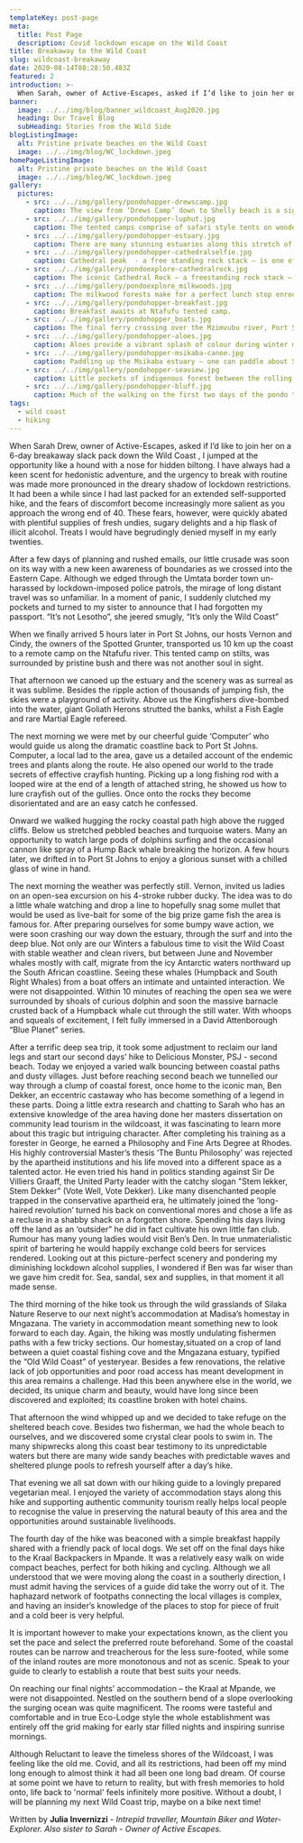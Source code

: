 ```yaml
---
templateKey: post-page
meta:
  title: Post Page
  description: Covid lockdown escape on the Wild Coast
title: Breakaway to the Wild Coast
slug: wildcoast-breakaway
date: 2020-08-14T08:28:50.483Z
featured: 2
introduction: >-
  When Sarah, owner of Active-Escapes, asked if I’d like to join her on a 6-day getaway down the Wild Coast, I jumped at it like a hound with a nose for hidden biltong. I have always had a keen scent for hedonistic adventure, and the urgency to break with routine was made more pronounced in the dreary shadow of lockdown.
banner:
  image: ../../img/blog/banner_wildcoast_Aug2020.jpg
  heading: Our Travel Blog
  subHeading: Stories from the Wild Side
blogListingImage:
  alt: Pristine private beaches on the Wild Coast
  image: ../../img/blog/WC_lockdown.jpeg
homePageListingImage:
  alt: Pristine private beaches on the Wild Coast
  image: ../../img/blog/WC_lockdown.jpeg
gallery:
  pictures:
    - src: ../../img/gallery/pondohopper-drewscamp.jpg
      caption: The view from ‘Drews Camp’ down to Shelly beach is a sight to behold.
    - src: ../../img/gallery/pondohopper-luphut.jpg
      caption: The tented camps comprise of safari style tents on wooden platforms, with thatch roofs, to keep cool. All have their own ensuite.
    - src: ../../img/gallery/pondohopper-estuary.jpg
      caption: There are many stunning estuaries along this stretch of coastline. There are canoes at Msikaba, Manteku and Ntafufu estuaries for the intrepid to explore.
    - src: ../../img/gallery/pondohopper-cathedralselfie.jpg
      caption: Cathedral peak  - a free standing rock stack – is one of the geological wonders along the route.
    - src: ../../img/gallery/pondoexplore-cathedralrock.jpg
      caption: The iconic Cathedral Rock – a freestanding rock stack – Day 2 of the Pondo-Explorer trail.
    - src: ../../img/gallery/pondoexplore_milkwoods.jpg
      caption: The milkwood forests make for a perfect lunch stop enroute.
    - src: ../../img/gallery/pondohopper-breakfast.jpg
      caption: Breakfast awaits at Ntafufu tented camp.
    - src: ../../img/gallery/pondohopper_boats.jpg
      caption: The final ferry crossing over the Mzimvubu river, Port St Johns.
    - src: ../../img/gallery/pondohopper-aloes.jpg
      caption: Aloes provide a vibrant splash of colour during winter months.
    - src: ../../img/gallery/pondohopper-msikaba-canoe.jpg
      caption: Paddling up the Msikaba estuary – one can paddle about 5km upstream.
    - src: ../../img/gallery/pondohopper-seaview.jpg
      caption: Little pockets of indigenous forest between the rolling green hills.
    - src: ../../img/gallery/pondohopper-bluff.jpg
      caption: Much of the walking on the first two days of the pondo trail is on the plateau above the cliffs, offering sweeping sea vistas.
tags:
  - wild coast
  - hiking
---
```


When Sarah Drew, owner of Active-Escapes, asked if I’d like to join her on a 6-day breakaway slack pack down the Wild Coast , I jumped at the opportunity like a hound with a nose for hidden biltong. I have always had a keen scent for hedonistic adventure, and the urgency to break with routine was made more pronounced in the dreary shadow of lockdown restrictions. It had been a while since I had last packed for an extended self-supported hike, and the fears of discomfort become increasingly more salient as you approach the wrong end of 40. These fears, however, were quickly abated with plentiful supplies of fresh undies, sugary delights and a hip flask of illicit alcohol. Treats I would have begrudingly denied myself in my early twenties.

After a few days of planning and rushed emails, our little crusade was soon on its way with a new keen awareness of boundaries as we crossed into the Eastern Cape. Although we edged through the Umtata border town un-harassed by lockdown-imposed police patrols, the mirage of long distant travel was so unfamiliar. In a moment of panic, I suddenly clutched my pockets and turned to my sister to announce that I had forgotten my passport. “It’s not Lesotho”, she jeered smugly, “It’s only the Wild Coast”

When we finally arrived 5 hours later in Port St Johns, our hosts Vernon and Cindy, the owners of the Spotted Grunter, transported us 10 km up the coast to a remote camp on the Ntafufu river. This tented camp on stilts, was surrounded by pristine bush and there was not another soul in sight.

That afternoon we canoed up the estuary and the scenery was as surreal as it was sublime. Besides the ripple action of thousands of jumping fish, the skies were a playground of activity. Above us the Kingfishers dive-bombed into the water, giant Goliath Herons strutted the banks, whilst a Fish Eagle and rare Martial Eagle refereed.

The next morning we were met by our cheerful guide ‘Computer’ who would guide us along the dramatic coastline back to Port St Johns. Computer, a local lad to the area, gave us a detailed account of the endemic trees and plants along the route. He also opened our world to the trade secrets of effective crayfish hunting. Picking up a long fishing rod with a looped wire at the end of a length of attached string, he showed us how to lure crayfish out of the gullies. Once onto the rocks they become disorientated and are an easy catch he confessed.

Onward we walked hugging the rocky coastal path high above the rugged cliffs. Below us stretched pebbled beaches and turquoise waters. Many an opportunity to watch large pods of dolphins surfing and the occasional cannon like spray of a Hump Back whale breaking the horizon. A few hours later, we drifted in to Port St Johns to enjoy a glorious sunset with a chilled glass of wine in hand.

The next morning the weather was perfectly still. Vernon, invited us ladies on an open-sea excursion on his 4-stroke rubber ducky. The idea was to do a little whale watching and drop a line to hopefully snag some mullet that would be used as live-bait for some of the big prize game fish the area is famous for. After preparing ourselves for some bumpy wave action, we were soon crashing our way down the estuary, through the surf and into the deep blue. Not only are our Winters a fabulous time to visit the Wild Coast with stable weather and clean rivers, but between June and November whales mostly with calf, migrate from the icy Antarctic waters northward up the South African coastline. Seeing these whales (Humpback and South Right Whales) from a boat offers an intimate and untainted interaction. We were not disappointed. Within 10 minutes of reaching the open sea we were surrounded by shoals of curious dolphin and soon the massive barnacle crusted back of a Humpback whale cut through the still water. With whoops and squeals of excitement, I felt fully immersed in a David Attenborough “Blue Planet” series.

After a terrific deep sea trip, it took some adjustment to reclaim our land legs and start our second days’ hike to Delicious Monster, PSJ - second beach. Today we enjoyed a varied walk bouncing between coastal paths and dusty villages. Just before reaching second beach we tunnelled our way through a clump of coastal forest, once home to the iconic man, Ben Dekker, an eccentric castaway who has become something of a legend in these parts. Doing a little extra research and chatting to Sarah who has an extensive knowledge of the area having done her masters dissertation on community lead tourism in the wildcoast, it was fascinating to learn more about this tragic but intriguing character. After completing his training as a forester in George, he earned a Philosophy and Fine Arts Degree at Rhodes. His highly controversial Master’s thesis ‘The Buntu Philosophy’ was rejected by the apartheid institutions and his life moved into a different space as a talented actor. He even tried his hand in politics standing against Sir De Villiers Graaff, the United Party leader with the catchy slogan "Stem lekker, Stem Dekker" (Vote Well, Vote Dekker). Like many disenchanted people trapped in the conservative apartheid era, he ultimately joined the ‘long-haired revolution’ turned his back on conventional mores and chose a life as a recluse in a shabby shack on a forgotten shore. Spending his days living off the land as an ‘outsider” he did in fact cultivate his own little fan club. Rumour has many young ladies would visit Ben’s Den. In true unmaterialistic spirit of bartering he would happily exchange cold beers for services rendered. Looking out at this picture-perfect scenery and pondering my diminishing lockdown alcohol supplies, I wondered if Ben was far wiser than we gave him credit for. Sea, sandal, sex and supplies, in that moment it all made sense.

The third morning of the hike took us through the wild grasslands of Silaka Nature Reserve to our next night’s accommodation at Madisa’s homestay in Mngazana. The variety in accommodation meant something new to look forward to each day. Again, the hiking was mostly undulating fishermen paths with a few tricky sections. Our homestay,situated on a crop of land between a quiet coastal fishing cove and the Mngazana estuary, typified the “Old Wild Coast” of yesteryear. Besides a few renovations, the relative lack of job opportunities and poor road access has meant development in this area remains a challenge. Had this been anywhere else in the world, we decided, its unique charm and beauty, would have long since been discovered and exploited; its coastline broken with hotel chains.

That afternoon the wind whipped up and we decided to take refuge on the sheltered beach cove. Besides two fisherman, we had the whole beach to ourselves, and we discovered some crystal clear pools to swim in. The many shipwrecks along this coast bear testimony to its unpredictable waters but there are many wide sandy beaches with predictable waves and sheltered plunge pools to refresh yourself after a day’s hike.

That evening we all sat down with our hiking guide to a lovingly prepared vegetarian meal. I enjoyed the variety of accommodation stays along this hike and supporting authentic community tourism really helps local people to recognise the value in preserving the natural beauty of this area and the opportunities around sustainable livelihoods.

The fourth day of the hike was beaconed with a simple breakfast happily shared with a friendly pack of local dogs. We set off on the final days hike to the Kraal Backpackers in Mpande. It was a relatively easy walk on wide compact beaches, perfect for both hiking and cycling. Although we all understood that we were moving along the coast in a southerly direction, I must admit having the services of a guide did take the worry out of it. The haphazard network of footpaths connecting the local villages is complex, and having an insider’s knowledge of the places to stop for piece of fruit and a cold beer is very helpful.

It is important however to make your expectations known, as the client you set the pace and select the preferred route beforehand. Some of the coastal routes can be narrow and treacherous for the less sure-footed, while some of the inland routes are more monotonous and not as scenic. Speak to your guide to clearly to establish a route that best suits your needs.

On reaching our final nights’ accommodation – the Kraal at Mpande, we were not disappointed. Nestled on the southern bend of a slope overlooking the surging ocean was quite magnificent. The rooms were tasteful and comfortable and in true Eco-Lodge style the whole establishment was entirely off the grid making for early star filled nights and inspiring sunrise mornings.

Although Reluctant to leave the timeless shores of the Wildcoast, I was feeling like the old me. Covid, and all its restrictions, had been off my mind long enough to almost think it had all been one long bad dream. Of course at some point we have to return to reality, but with fresh memories to hold onto, life back to 'normal' feels infinitely more positive. Without a doubt, I will be planning my next Wild Coast trip, maybe on a bike next time!

Written by **Julia Invernizzi** - <em>Intrepid traveller, Mountain Biker and Water-Explorer. Also sister to Sarah - Owner of Active Escapes.</em>
